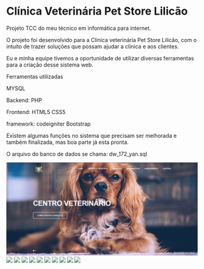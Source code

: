 # Clínica Veterinária Pet Store Lilicão

Projeto TCC do meu técnico em informática para internet.

O projeto foi desenvolvido para a Clínica veterinária Pet Store Lilicão, com o intuito de trazer soluções que possam ajudar a clinica e aos clientes.

Eu e minha equipe tivemos a oportunidade de utilizar diversas ferramentas para a criação desse sistema web.

Ferramentas utilizadas

MYSQL

Backend:
PHP

Frontend:
HTML5
CSS5

framework:
codeigniter
Bootstrap

Existem algumas funções no sistema que precisam ser melhorada e também finalizada, mas boa parte já esta pronta.

O arquivo do banco de dados se chama: dw_172_yan.sql

<img src=print/home.jpg />
<img src=home2.jpg />
<img src=valores.jpg />
<img src=servicos.jpg />
<img src=informativos.jpg />
<img src=informativos1.jpg />
<img src=informativos2.jpg />
<img src=contatos.jpg />
<img src=adm.jpg />
<img src=agendamentos.jpg />
<img src=mensagens.jpg />

